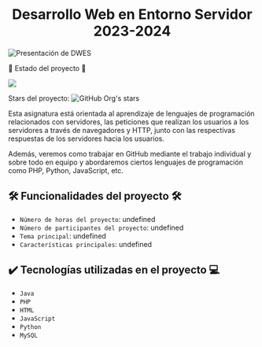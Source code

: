 <html>
<h1 align="center">Desarrollo Web en Entorno Servidor 2023-2024</h1>

![Presentación de DWES](https://github.com/rubenvf14/DWES/assets/145007165/fc74883e-841b-4d1b-84e2-33ef9d96b04c)


:construction: Estado del proyecto :construction: 
<p align="left">
<img src="https://img.shields.io/badge/Status-En_desarrollo-green">
</p>

Stars del proyecto:
![GitHub Org's stars](https://img.shields.io/github/stars/rubenvarela)

Esta asignatura está orientada al aprendizaje de lenguajes de programación relacionados con servidores, las peticiones que realizan los usuarios a los servidores a través de navegadores y HTTP, junto con las respectivas respuestas de los servidores hacia los usuarios.

Además, veremos como trabajar en GitHub mediante el trabajo individual y sobre todo en equipo y abordaremos ciertos lenguajes de programación como PHP, Python, JavaScript, etc.

## 🛠️ Funcionalidades del proyecto 🛠️
- `Número de horas del proyecto`: undefined
- `Número de participantes del proyecto`: undefined
- `Tema principal`: undefined
- `Características principales`: undefined 

## ✔️ Tecnologías utilizadas en el proyecto 💻
- `Java`
- `PHP`
- `HTML`
- `JavaScript`
- `Python`
- `MySQL`


</html>

